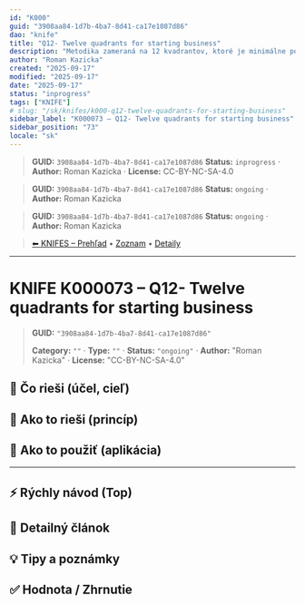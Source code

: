 ```yaml
---
id: "K000"
guid: "3908aa84-1d7b-4ba7-8d41-ca17e1087d86"
dao: "knife"
title: "Q12- Twelve quadrants for starting business"
description: "Metodika zameraná na 12 kvadrantov, ktoré je minimálne potrebné zohľadniť pri budovaní nového biznisu. Vhodné najmä pre startupy, ale aj pre každého jednotlivca, ktorý by chcel rozbehnúť vlastné podnikanie."
author: "Roman Kazicka"
created: "2025-09-17"
modified: "2025-09-17"
date: "2025-09-17"
status: "inprogress"
tags: ["KNIFE"]
# slug: "/sk/knifes/k000-q12-twelve-quadrants-for-starting-business"
sidebar_label: "K000073 – Q12- Twelve quadrants for starting business"
sidebar_position: "73"
locale: "sk"
---
```

<!-- body:start -->

<!-- fm-visible: start -->
> **GUID:** `3908aa84-1d7b-4ba7-8d41-ca17e1087d86`
> **Status:** `inprogress` · **Author:** Roman Kazicka · **License:** CC-BY-NC-SA-4.0
<!-- fm-visible: end -->
<!-- body:start -->

<!-- fm-visible: start -->
> **GUID:** `3908aa84-1d7b-4ba7-8d41-ca17e1087d86`
> **Status:** `ongoing` · **Author:** Roman Kazicka
<!-- fm-visible: end -->
<!-- body:start -->

<!-- fm-visible: start -->
> **GUID:** `3908aa84-1d7b-4ba7-8d41-ca17e1087d86`
> **Status:** `ongoing` · **Author:** Roman Kazicka
<!-- fm-visible: end -->
<!-- body:start -->

<!-- nav:knifes -->
> [⬅ KNIFES – Prehľad](../overview.md) • [Zoznam](../KNIFE_Overview_List.md) • [Detaily](../KNIFE_Overview_Details.md)
---
# KNIFE K000073 – Q12- Twelve quadrants for starting business
<!-- fm-visible: start -->

> **GUID:** `"3908aa84-1d7b-4ba7-8d41-ca17e1087d86"`
>   
> **Category:** `""` · **Type:** `""` · **Status:** `"ongoing"` · **Author:** "Roman Kazicka" · **License:** "CC-BY-NC-SA-4.0"
<!-- fm-visible: end -->


## 🎯 Čo rieši (účel, cieľ)

## 🧩 Ako to rieši (princíp)

## 🧪 Ako to použiť (aplikácia)

---

## ⚡ Rýchly návod (Top)

## 📜 Detailný článok

## 💡 Tipy a poznámky

## ✅ Hodnota / Zhrnutie

